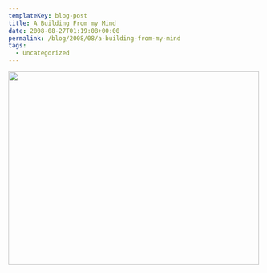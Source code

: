 ```yaml
---
templateKey: blog-post
title: A Building From my Mind
date: 2008-08-27T01:19:08+00:00
permalink: /blog/2008/08/a-building-from-my-mind
tags:
  - Uncategorized
---
```

[<img class="aligncenter size-full wp-image-20" title="housef" src="/img/2008/08/housef.jpg" alt="" width="500" height="385" />](/img/2008/08/housef.jpg)